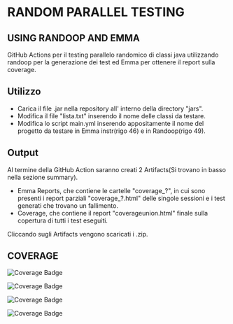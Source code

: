 # RANDOM PARALLEL TESTING   
## USING RANDOOP AND EMMA

GitHub Actions per il testing parallelo randomico di classi java utilizzando randoop per la generazione dei test ed Emma per ottenere il report sulla coverage.

## Utilizzo

- Carica il file .jar nella repository all' interno della directory "jars".
- Modifica il file "lista.txt" inserendo il nome delle classi da testare.
- Modifica lo script main.yml inserendo appositamente il nome del progetto da testare in Emma instr(rigo 46) e in Randoop(rigo 49). 

## Output

Al termine della GitHub Action saranno creati 2 Artifacts(Si trovano in basso nella sezione summary).
- Emma Reports, che contiene le cartelle "coverage_?", in cui sono presenti i report parziali "coverage_?.html" delle singole sessioni e i test generati che trovano un fallimento.
- Coverage, che contiene il report "coverageunion.html" finale sulla copertura di tutti i test eseguiti.

Cliccando sugli Artifacts vengono scaricati i .zip.

## COVERAGE

![Coverage Badge](https://img.shields.io/endpoint?url=https://gist.githubusercontent.com/Giovannircc/99488398e05ca4ebe8bddedc60dbc49e/raw/ParallelRandomTesting__.json)

![Coverage Badge](https://img.shields.io/endpoint?url=https://gist.githubusercontent.com/Giovannircc/99488398e05ca4ebe8bddedc60dbc49e/raw/ParallelRandomTesting2__.json)

![Coverage Badge](https://img.shields.io/endpoint?url=https://gist.githubusercontent.com/Giovannircc/99488398e05ca4ebe8bddedc60dbc49e/raw/ParallelRandomTesting3__.json)

![Coverage Badge](https://img.shields.io/endpoint?url=https://gist.githubusercontent.com/Giovannircc/99488398e05ca4ebe8bddedc60dbc49e/raw/ParallelRandomTesting4__.json)

